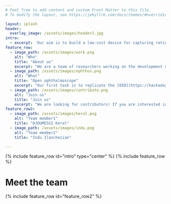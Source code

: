 ```yaml
---
# Feel free to add content and custom Front Matter to this file.
# To modify the layout, see https://jekyllrb.com/docs/themes/#overriding-theme-defaults

layout: splash
header:
  overlay_image: /assets/images/header2.jpg
intro: 
  - excerpt: 'Our aim is to build a low-cost device for capturing retinal fundus images and equip it with Artificial Intelligence based software to detect Diabetic Retinopathy from the images. The primary goal is to make AI based diagnostics accesible to a larger population, especially in developing countries. In addition, this device could be a useful tool to collect data for research purposes and improve the AI software. This is an extension of the Open Indirect Ophthalmoscope project (OIO).'
feature_row:
  - image_path: /assets/images/work.png
    alt: "Who"
    title: "About us"
    excerpt: "We are a team of researchers working on the development of explainable AI solutions for the diagnosis of eye diseases (mainly Diabetic Retinopathy)."
  - image_path: /assets/images/ophthos.png
    alt: "What"
    title: "Open ophthalmoscope"
    excerpt: "Our first task is to replicate the [OIO](https://hackaday.io/project/11943-open-indirect-ophthalmoscope) and improve its documentation so that ophthalmologists and other researchers with limited resources can easily mount it to collect and diagnose fundus images."
  - image_path: /assets/images/contribute.png
    alt: "Join us"
    title: "Join us"
    excerpt: "We are looking for contributors! If you are interested in our project, please feel free to reach out to us by [email](mailto:openophthalmoscope@gmail.com)."
feature_row2:
  - image_path: /assets/images/kerol.png
    alt: "Team member1"
    title: "DJOUMESSI Kerol"
  - image_path: /assets/images/indu.png
    alt: "Team member2"
    title: "Indu Ilanchezian"

---
```


{% include feature_row id="intro" type="center" %}
{% include feature_row %}
# Meet the team 
{% include feature_row id="feature_row2" %}

